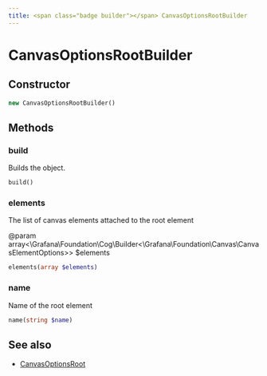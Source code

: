 ```yaml
---
title: <span class="badge builder"></span> CanvasOptionsRootBuilder
---
```

# <span class="badge builder"></span> CanvasOptionsRootBuilder

## Constructor

```php
new CanvasOptionsRootBuilder()
```
## Methods

### <span class="badge object-method"></span> build

Builds the object.

```php
build()
```

### <span class="badge object-method"></span> elements

The list of canvas elements attached to the root element

@param array<\Grafana\Foundation\Cog\Builder<\Grafana\Foundation\Canvas\CanvasElementOptions>> $elements

```php
elements(array $elements)
```

### <span class="badge object-method"></span> name

Name of the root element

```php
name(string $name)
```

## See also

 * <span class="badge object-type-class"></span> [CanvasOptionsRoot](./object-CanvasOptionsRoot.md)
